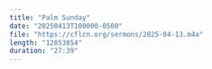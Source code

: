 ```yaml
---
title: "Palm Sunday"
date: "20250413T100000-0500"
file: "https://cflcn.org/sermons/2025-04-13.m4a"
length: "12853854"
duration: "27:39"
---
```

